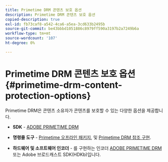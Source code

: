 ```yaml
---
title: Primetime DRM 콘텐츠 보호 옵션
description: Primetime DRM 콘텐츠 보호 옵션
copied-description: true
exl-id: fb73caf8-a542-4ca6-a5ea-3cd633b2495b
source-git-commit: be43bbbd1051886c8979ff590a3197b2a7249b6a
workflow-type: tm+mt
source-wordcount: '107'
ht-degree: 0%

---
```


# Primetime DRM 콘텐츠 보호 옵션{#primetime-drm-content-protection-options}

Primetime DRM은 콘텐츠 소유자가 콘텐츠를 보호할 수 있는 다양한 옵션을 제공합니다.

* **SDK** - [ADOBE PRIMETIME DRM](https://helpx.adobe.com/content/dam/help/en/primetime/drm/drm_sdk_overview.pdf)

* **명령줄 도구** - [Primetime 오프라인 패키지](https://helpx.adobe.com/content/dam/help/en/primetime/guides/offline_packager_getting_started.pdf), 및 [Primetime DRM 참조 구현](https://helpx.adobe.com/content/dam/help/en/primetime/drm/drm_reference_implementations.pdf).

* **하드웨어 및 소프트웨어 인코더** - 를 구현하는 인코더 [ADOBE PRIMETIME DRM](https://helpx.adobe.com/content/dam/help/en/primetime/drm/drm_sdk_overview.pdf) 또는 Adobe 브로드캐스트 SDK(HDKb)입니다.
